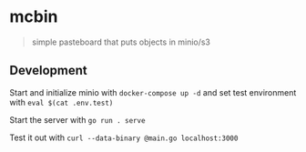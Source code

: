 # mcbin
> simple pasteboard that puts objects in minio/s3

## Development
Start and initialize minio with `docker-compose up -d` and set test environment with `eval $(cat .env.test)`

Start the server with `go run . serve`

Test it out with `curl --data-binary @main.go localhost:3000`